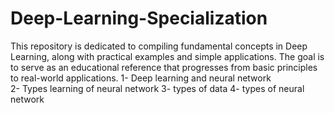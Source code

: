 # Deep-Learning-Specialization

This repository is dedicated to compiling fundamental concepts in Deep Learning, along with practical examples and simple applications.
The goal is to serve as an educational reference that progresses from basic principles to real-world applications.
1- Deep learning and neural network  
2- Types learning of neural network
3- types of data
4- types of neural network
